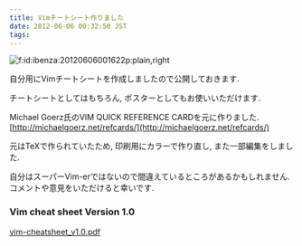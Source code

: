 ```yaml
---
title: Vimチートシート作りました
date: 2012-06-06 00:32:50 JST
tags: 
---
```


<span itemscope itemtype="http://schema.org/Photograph"><img src="//cdn-ak.f.st-hatena.com/images/fotolife/i/ibenza/20120606/20120606001622.png" alt="f:id:ibenza:20120606001622p:plain,right" title="f:id:ibenza:20120606001622p:plain,right" class="hatena-fotolife hatena-image-right" itemprop="image"></span>

自分用にVimチートシートを作成しましたので公開しておきます.

チートシートとしてはもちろん, ポスターとしてもお使いいただけます.

Michael Goerz氏のVIM QUICK REFERENCE CARDを元に作りました.  
[http://michaelgoerz.net/refcards/](http://michaelgoerz.net/refcards/)

元はTeXで作られていたため, 印刷用にカラーで作り直し, また一部編集をしました.

自分はスーパーVim-erではないので間違えているところがあるかもしれません.  
コメントや意見をいただけると幸いです.

### Vim cheat sheet Version 1.0

[vim-cheatsheet_v1.0.pdf](http://i-beam.org/pub/vim-cheatsheet_v1.0.pdf)


